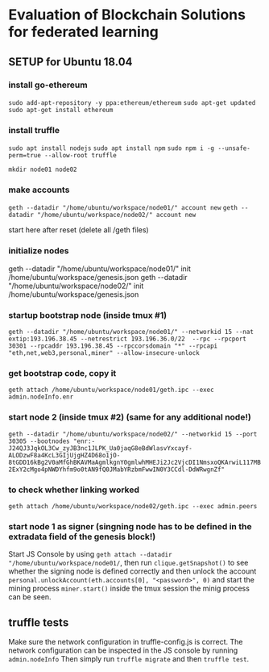 # Evaluation of Blockchain Solutions for federated learning

## SETUP for Ubuntu 18.04
### install go-ethereum
`sudo add-apt-repository -y ppa:ethereum/ethereum`
`sudo apt-get updated`
`sudo apt-get install ethereum`

### install truffle
`sudo apt install nodejs`
`sudo apt install npm`
`sudo npm i -g --unsafe-perm=true --allow-root truffle`


`mkdir node01 node02`

### make accounts
`geth --datadir "/home/ubuntu/workspace/node01/" account new`
`geth --datadir "/home/ubuntu/workspace/node02/" account new`


start here after reset (delete all /geth files)
### initialize nodes
geth --datadir "/home/ubuntu/workspace/node01/" init /home/ubuntu/workspace/genesis.json
geth --datadir "/home/ubuntu/workspace/node02/" init /home/ubuntu/workspace/genesis.json

### startup bootstrap node (inside tmux #1)
`geth --datadir "/home/ubuntu/workspace/node01/" --networkid 15 --nat extip:193.196.38.45 --netrestrict 193.196.36.0/22 
--rpc --rpcport 30301 --rpcaddr 193.196.38.45 --rpccorsdomain "*" --rpcapi "eth,net,web3,personal,miner" --allow-insecure-unlock`

### get bootstrap code, copy it
`geth attach /home/ubuntu/workspace/node01/geth.ipc --exec admin.nodeInfo.enr`

### start node 2 (inside tmux #2) (same for any additional node!)
`geth --datadir "/home/ubuntu/workspace/node02/" --networkid 15 --port 30305 --bootnodes "enr:-J24QJ3JqkOL3Cw_zyJB3nc1JLPK_Ua0jaqG8eBdWlasvYxcayf-ALODzwF8a4KcL3GIjUjgHZ4D68o1jO-8tGDD16kBg2V0aMfGhBKAVMaAgmlkgnY0gmlwhMHEJi2Jc2VjcDI1NmsxoQKArwiL117MB2ExY2cMgo4pNWDYhfm9o0tAN9fQ0JMabYRzbmFwwIN0Y3CCdl-DdWRwgnZf"`

### to check whether linking worked
`geth attach /home/ubuntu/workspace/node02/geth.ipc --exec admin.peers`

### start node 1 as signer (singning node has to be defined in the extradata field of the genesis block!)
Start JS Console by using `geth attach --datadir "/home/ubuntu/workspace/node01/`, then run 
`clique.getSnapshot()` to see whether the signing node is defined correctly and then unlock the account
`personal.unlockAccount(eth.accounts[0], "<password>", 0)` and start the mining process
`miner.start()`
inside the tmux session the minig process can be seen.




## truffle tests
Make sure the network configuration in truffle-config.js is correct. The network configuration can be inspected in the JS console by running `admin.nodeInfo` Then simply run `truffle migrate` and then `truffle test`.


